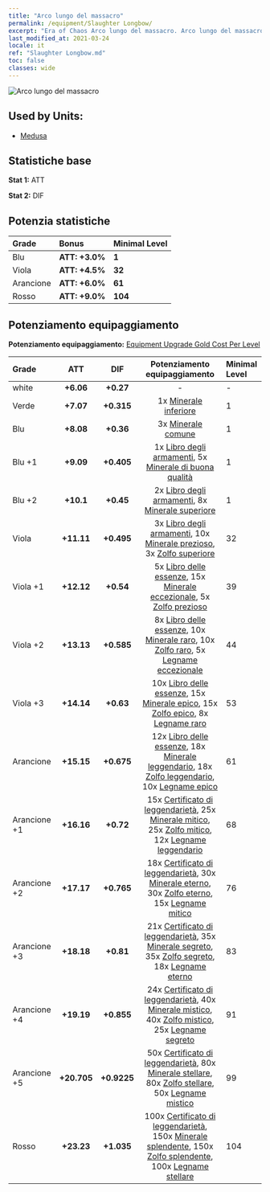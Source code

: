 ```yaml
---
title: "Arco lungo del massacro"
permalink: /equipment/Slaughter Longbow/
excerpt: "Era of Chaos Arco lungo del massacro. Arco lungo del massacro"
last_modified_at: 2021-03-24
locale: it
ref: "Slaughter Longbow.md"
toc: false
classes: wide
---
```


  ![Arco lungo del massacro](/images/e/e_7041.png)

## Used by Units:

* [Medusa](/it/units/Medusa/) 


## Statistiche base
 **Stat 1:** ATT

 **Stat 2:** DIF

## Potenzia statistiche

  |     Grade    |   Bonus | Minimal Level | 
  |:-------------|:--------|:--------------| 
  | Blu | **ATT: +3.0%** | **1** | 
  | Viola | **ATT: +4.5%** | **32** | 
  | Arancione | **ATT: +6.0%** | **61** | 
  | Rosso | **ATT: +9.0%** | **104** | 


## Potenziamento equipaggiamento
 **Potenziamento equipaggiamento:** [Equipment Upgrade Gold Cost Per Level](/equipment/EquipmentUpgradeCostPerLevel/) 

  |          Grade      | ATT | DIF | Potenziamento equipaggiamento | Minimal Level |
  |:--------------------|:---------:|:---------:|:----------------:|:--------------|
  | white | **+6.06** | **+0.27** | - | - |
  | Verde | **+7.07** | **+0.315** | 1x [Minerale inferiore](/it/Items/mat_1/) | 1 |
  | Blu | **+8.08** | **+0.36** | 3x [Minerale comune](/it/Items/mat_6/) | 1 |
  | Blu +1 | **+9.09** | **+0.405** | 1x [Libro degli armamenti](/it/Items/mat_18/), 5x [Minerale di buona qualità](/it/Items/mat_12/) | 1 |
  | Blu +2 | **+10.1** | **+0.45** | 2x [Libro degli armamenti](/it/Items/mat_25/), 8x [Minerale superiore](/it/Items/mat_19/) | 1 |
  | Viola | **+11.11** | **+0.495** | 3x [Libro degli armamenti](/it/Items/mat_32/), 10x [Minerale prezioso](/it/Items/mat_26/), 3x [Zolfo superiore](/it/Items/mat_22/) | 32 |
  | Viola +1 | **+12.12** | **+0.54** | 5x [Libro delle essenze](/it/Items/mat_39/), 15x [Minerale eccezionale](/it/Items/mat_33/), 5x [Zolfo prezioso](/it/Items/mat_29/) | 39 |
  | Viola +2 | **+13.13** | **+0.585** | 8x [Libro delle essenze](/it/Items/mat_46/), 10x [Minerale raro](/it/Items/mat_40/), 10x [Zolfo raro](/it/Items/mat_43/), 5x [Legname eccezionale](/it/Items/mat_34/) | 44 |
  | Viola +3 | **+14.14** | **+0.63** | 10x [Libro delle essenze](/it/Items/mat_53/), 15x [Minerale epico](/it/Items/mat_47/), 15x [Zolfo epico](/it/Items/mat_50/), 8x [Legname raro](/it/Items/mat_41/) | 53 |
  | Arancione | **+15.15** | **+0.675** | 12x [Libro delle essenze](/it/Items/mat_60/), 18x [Minerale leggendario](/it/Items/mat_54/), 18x [Zolfo leggendario](/it/Items/mat_57/), 10x [Legname epico](/it/Items/mat_48/) | 61 |
  | Arancione +1 | **+16.16** | **+0.72** | 15x [Certificato di leggendarietà](/it/Items/mat_67/), 25x [Minerale mitico](/it/Items/mat_61/), 25x [Zolfo mitico](/it/Items/mat_64/), 12x [Legname leggendario](/it/Items/mat_55/) | 68 |
  | Arancione +2 | **+17.17** | **+0.765** | 18x [Certificato di leggendarietà](/it/Items/mat_74/), 30x [Minerale eterno](/it/Items/mat_68/), 30x [Zolfo eterno](/it/Items/mat_71/), 15x [Legname mitico](/it/Items/mat_62/) | 76 |
  | Arancione +3 | **+18.18** | **+0.81** | 21x [Certificato di leggendarietà](/it/Items/mat_81/), 35x [Minerale segreto](/it/Items/mat_75/), 35x [Zolfo segreto](/it/Items/mat_78/), 18x [Legname eterno](/it/Items/mat_69/) | 83 |
  | Arancione +4 | **+19.19** | **+0.855** | 24x [Certificato di leggendarietà](/it/Items/mat_88/), 40x [Minerale mistico](/it/Items/mat_82/), 40x [Zolfo mistico](/it/Items/mat_85/), 25x [Legname segreto](/it/Items/mat_76/) | 91 |
  | Arancione +5 | **+20.705** | **+0.9225** | 50x [Certificato di leggendarietà](/it/Items/mat_95/), 80x [Minerale stellare](/it/Items/mat_89/), 80x [Zolfo stellare](/it/Items/mat_92/), 50x [Legname mistico](/it/Items/mat_83/) | 99 |
  | Rosso | **+23.23** | **+1.035** | 100x [Certificato di leggendarietà](/it/Items/mat_102/), 150x [Minerale splendente](/it/Items/mat_96/), 150x [Zolfo splendente](/it/Items/mat_99/), 100x [Legname stellare](/it/Items/mat_90/) | 104 |

